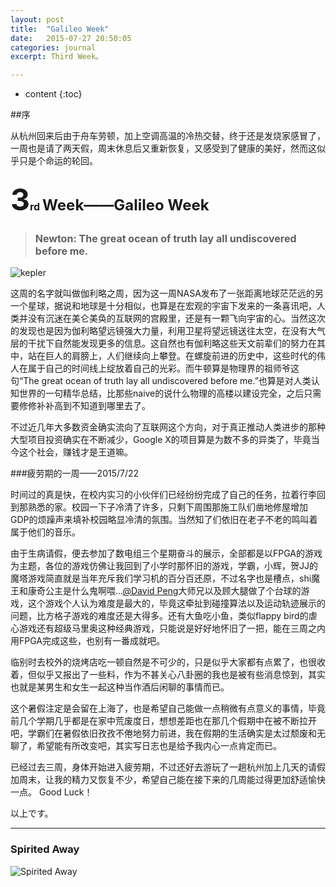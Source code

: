```yaml
---
layout: post
title:  "Galileo Week"
date:   2015-07-27 20:50:05
categories: journal
excerpt: Third Week。

---
```

* content
{:toc}


##序

从杭州回来后由于舟车劳顿，加上空调高温的冷热交替，终于还是发烧家感冒了，一周也是请了两天假，周末休息后又重新恢复，又感受到了健康的美好，然而这似乎只是个命运的轮回。

<h3><font size="8">3</font><font size="3">rd</font> <font size="5">Week——Galileo Week</font></h3>

> <h3><font size="3"> Newton: The great ocean of truth lay all undiscovered before me. </font></h3>

![kepler]({{"/css/kepler/kepler.jpg"}}) 

这周的名字就叫做伽利略之周，因为这一周NASA发布了一张距离地球茫茫远的另一个星球，据说和地球是十分相似，也算是在宏观的宇宙下发来的一条喜讯吧，人类并没有沉迷在美仑美奂的互联网的宫殿里，还是有一颗飞向宇宙的心。当然这次的发现也是因为伽利略望远镜强大力量，利用卫星将望远镜送往太空，在没有大气层的干扰下自然能发现更多的信息。这自然也有伽利略这些天文前辈们的努力在其中，站在巨人的肩膀上，人们继续向上攀登。在螺旋前进的历史中，这些时代的伟人在属于自己的时间线上绽放着自己的光彩。而牛顿算是物理界的祖师爷这句“The great ocean of truth lay all undiscovered before me.”也算是对人类认知世界的一句精华总结，比那些naive的说什么物理的高楼以建设完全，之后只需要修修补补高到不知道到哪里去了。

不过近几年大多数资金确实流向了互联网这个方向，对于真正推动人类进步的那种大型项目投资确实在不断减少，Google X的项目算是为数不多的异类了，毕竟当今这个社会，赚钱才是王道嘛。


###疲劳期的一周——2015/7/22

时间过的真是快，在校内实习的小伙伴们已经纷纷完成了自己的任务，拉着行李回到那熟悉的家。校园一下子冷清了许多，只剩下周围那施工队们凿地修屋增加GDP的烦躁声来填补校园略显冷清的氛围。当然知了们依旧在老子不老的鸣叫着属于他们的音乐。

由于生病请假，便去参加了数电组三个星期奋斗的展示，全部都是以FPGA的游戏为主题，各位的游戏仿佛让我回到了小学时那怀旧的游戏，学霸，小辉，贺JJ的魔塔游戏简直就是当年充斥我们学习机的百分百还原，不过名字也是槽点，shi魔王和康奇公主是什么鬼啊喂...[@David Peng](http://blackdavid.com)大师兄以及顾大腿做了个台球的游戏，这个游戏个人认为难度是最大的，毕竟这牵扯到碰撞算法以及运动轨迹展示的问题，比方格子游戏的难度还是大得多。还有大鱼吃小鱼，类似flappy bird的虐心游戏还有超级马里奥这种经典游戏，只能说是好好地怀旧了一把，能在三周之内用FPGA完成这些，也别有一番成就吧。

临别时去校外的烧烤店吃一顿自然是不可少的，只是似乎大家都有点累了，也很收着，但似乎又报出了一些料，作为不甚关心八卦圈的我也是被有些消息惊到，其实也就是某男生和女生一起这种当作酒后闲聊的事情而已。

这个暑假注定是会留在上海了，也是希望自己能做一点稍微有点意义的事情，毕竟前几个学期几乎都是在家中荒废度日，想想差距也在那几个假期中在被不断拉开吧，学霸们在暑假依旧孜孜不倦地努力前进，我在假期的生活确实是太过颓废和无聊了，希望能有所改变吧，其实写日志也是给予我内心一点肯定而已。

已经过去三周，身体开始进入疲劳期，不过还好去游玩了一趟杭州加上几天的请假加周末，让我的精力又恢复不少，希望自己能在接下来的几周能过得更加舒适愉快一点。
Good Luck！

以上です。

---

### Spirited Away
 ![Spirited Away]({{"/css/kepler/dragon.gif"}}) 